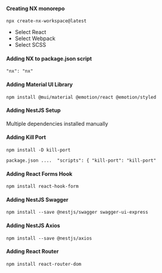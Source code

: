 
#### Creating NX monorepo
`npx create-nx-workspace@latest`
  * Select React
  * Select Webpack
  * Select SCSS

#### Adding NX to package.json script
`"nx": "nx"`

#### Adding Material UI Library
`npm install @mui/material @emotion/react @emotion/styled`

#### Adding NestJS Setup
Multiple dependencies installed manually

#### Adding Kill Port
`npm install -D kill-port`

`package.json .... 
  "scripts": {
    "kill-port": "kill-port"`

#### Adding React Forms Hook

`npm install react-hook-form`

#### Adding NestJS Swagger 

`npm install --save @nestjs/swagger swagger-ui-express`

#### Adding NestJS Axios
`npm install --save @nestjs/axios`


#### Adding React Router
`npm install react-router-dom`
